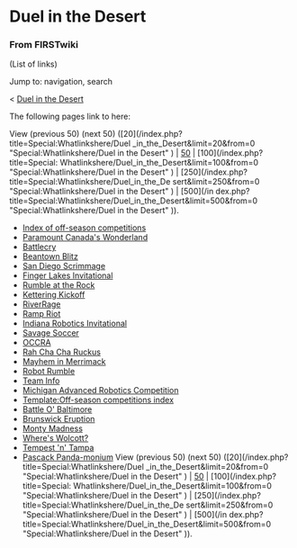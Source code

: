 # Duel in the Desert

### From FIRSTwiki

(List of links)

Jump to: navigation, search

&lt; [Duel in the Desert](/index.php?title=Duel_in_the_Desert&redirect=no
"Duel in the Desert" )  

The following pages link to here:

View (previous 50) (next 50) ([20](/index.php?title=Special:Whatlinkshere/Duel
_in_the_Desert&limit=20&from=0 "Special:Whatlinkshere/Duel in the Desert" ) |
[50](/index.php?title=Special:Whatlinkshere/Duel_in_the_Desert&limit=50&from=0
"Special:Whatlinkshere/Duel in the Desert" ) | [100](/index.php?title=Special:
Whatlinkshere/Duel_in_the_Desert&limit=100&from=0 "Special:Whatlinkshere/Duel
in the Desert" ) | [250](/index.php?title=Special:Whatlinkshere/Duel_in_the_De
sert&limit=250&from=0 "Special:Whatlinkshere/Duel in the Desert" ) | [500](/in
dex.php?title=Special:Whatlinkshere/Duel_in_the_Desert&limit=500&from=0
"Special:Whatlinkshere/Duel in the Desert" )).

  * [Index of off-season competitions](Index_of_off-season_competitions "Index of off-season competitions" )
  * [Paramount Canada's Wonderland](Paramount_Canada%27s_Wonderland "Paramount Canada's Wonderland" )
  * [Battlecry](Battlecry "Battlecry" )
  * [Beantown Blitz](Beantown_Blitz "Beantown Blitz" )
  * [San Diego Scrimmage](San_Diego_Scrimmage "San Diego Scrimmage" )
  * [Finger Lakes Invitational](Finger_Lakes_Invitational "Finger Lakes Invitational" )
  * [Rumble at the Rock](Rumble_at_the_Rock "Rumble at the Rock" )
  * [Kettering Kickoff](Kettering_Kickoff "Kettering Kickoff" )
  * [RiverRage](RiverRage "RiverRage" )
  * [Ramp Riot](Ramp_Riot "Ramp Riot" )
  * [Indiana Robotics Invitational](Indiana_Robotics_Invitational "Indiana Robotics Invitational" )
  * [Savage Soccer](Savage_Soccer "Savage Soccer" )
  * [OCCRA](OCCRA "OCCRA" )
  * [Rah Cha Cha Ruckus](Rah_Cha_Cha_Ruckus "Rah Cha Cha Ruckus" )
  * [Mayhem in Merrimack](Mayhem_in_Merrimack "Mayhem in Merrimack" )
  * [Robot Rumble](Robot_Rumble "Robot Rumble" )
  * [Team Info](Team_Info "Team Info" )
  * [Michigan Advanced Robotics Competition](Michigan_Advanced_Robotics_Competition "Michigan Advanced Robotics Competition" )
  * [Template:Off-season competitions index](Template:Off-season_competitions_index "Template:Off-season competitions index" )
  * [Battle O' Baltimore](Battle_O%27_Baltimore "Battle O' Baltimore" )
  * [Brunswick Eruption](Brunswick_Eruption "Brunswick Eruption" )
  * [Monty Madness](Monty_Madness "Monty Madness" )
  * [Where's Wolcott?](Where%27s_Wolcott%3F "Where's Wolcott?" )
  * [Tempest 'n' Tampa](Tempest_%27n%27_Tampa "Tempest 'n' Tampa" )
  * [Pascack Panda-monium](Pascack_Panda-monium "Pascack Panda-monium" )
View (previous 50) (next 50) ([20](/index.php?title=Special:Whatlinkshere/Duel
_in_the_Desert&limit=20&from=0 "Special:Whatlinkshere/Duel in the Desert" ) |
[50](/index.php?title=Special:Whatlinkshere/Duel_in_the_Desert&limit=50&from=0
"Special:Whatlinkshere/Duel in the Desert" ) | [100](/index.php?title=Special:
Whatlinkshere/Duel_in_the_Desert&limit=100&from=0 "Special:Whatlinkshere/Duel
in the Desert" ) | [250](/index.php?title=Special:Whatlinkshere/Duel_in_the_De
sert&limit=250&from=0 "Special:Whatlinkshere/Duel in the Desert" ) | [500](/in
dex.php?title=Special:Whatlinkshere/Duel_in_the_Desert&limit=500&from=0
"Special:Whatlinkshere/Duel in the Desert" )).

